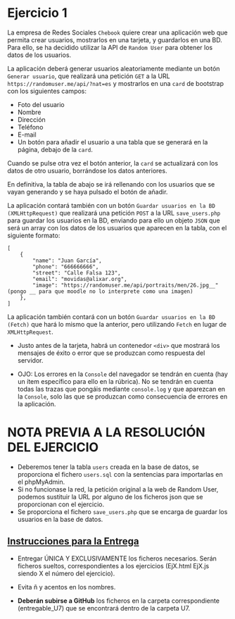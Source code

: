 # Ejercicio 1

La empresa de Redes Sociales `Chebook` quiere crear una aplicación web que permita crear usuarios, mostrarlos en una tarjeta, y guardarlos en una BD. Para ello, se ha decidido utilizar la API de `Random User` para obtener los datos de los usuarios.

La aplicación deberá generar usuarios aleatoriamente mediante un botón `Generar usuario`, que realizará una petición `GET` a la URL `https://randomuser.me/api/?nat=es` y mostrarlos en una `card` de bootstrap con los siguientes campos:

- Foto del usuario
- Nombre
- Dirección
- Teléfono
- E-mail
- Un botón para añadir el usuario a una tabla que se generará en la página, debajo de la `card`.

Cuando se pulse otra vez el botón anterior, la `card` se actualizará con los datos de otro usuario, borrándose los datos anteriores. 

En definitiva, la tabla de abajo se irá rellenando con los usuarios que se vayan generando y se haya pulsado el botón de añadir.

La aplicación contará también con un botón `Guardar usuarios en la BD (XMLHttpRequest)` que realizará una petición `POST` a la URL `save_users.php` para guardar los usuarios en la BD, enviando para ello un objeto `JSON` que será un array con los datos de los usuarios que aparecen en la tabla, con el siguiente formato:
  
    [
        {
            "name": "Juan García",
            "phone": "666666666",
            "street": "Calle Falsa 123",
            "email": "movidas@alixar.org",
            "image": "https://randomuser.me/api/portraits/men/26.jpg__" (pongo __ para que moodle no lo interprete como una imagen)
        },
    ]


La aplicación también contará con un botón `Guardar usuarios en la BD (Fetch)` que hará lo mismo que la anterior, pero utilizando `Fetch` en lugar de `XMLHttpRequest`.

- Justo antes de la tarjeta, habrá un contenedor `<div>` que mostrará los mensajes de éxito o error que se produzcan como respuesta del servidor.

- OJO: Los errores en la `Console` del navegador se tendrán en cuenta (hay un ítem específico para ello en la rúbrica). No se tendrán en cuenta todas las trazas que pongáis mediante `console.log` y que aparezcan en la `Console`, solo las que se produzcan como consecuencia de errores en la aplicación. 


# NOTA PREVIA A LA RESOLUCIÓN DEL EJERCICIO

- Deberemos tener la tabla `users` creada en la base de datos, se proporciona el fichero `users.sql` con la sentencias para importarlas en el phpMyAdmin.
- Si no funcionase la red, la petición original a la web de Random User, podemos sustituir la URL por alguno de los ficheros json que se proporcionan con el ejercicio.
- Se proporciona el fichero `save_users.php` que se encarga de guardar los usuarios en la base de datos.


## <ins>Instrucciones para la Entrega</ins>

- Entregar ÚNICA Y EXCLUSIVAMENTE los ficheros necesarios. Serán ficheros sueltos, correspondientes a los ejercicios (EjX.html EjX.js siendo X el número del ejercicio).

- Evita ñ y acentos en los nombres.

- **Deberán subirse a GitHub** los ficheros en la carpeta correspondiente (entregable_U7) que se encontrará dentro de la carpeta U7.